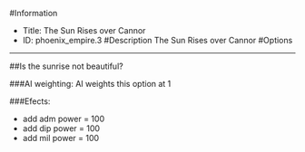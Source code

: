 #Information
 - Title: The Sun Rises over Cannor
 - ID: phoenix_empire.3
#Description
The Sun Rises over Cannor
#Options

___
##Is the sunrise not beautiful?

###AI weighting:
AI weights this option at 1


###Efects:<ul><li>add adm power = 100</li><li>add dip power = 100</li><li>add mil power = 100</li></ul>
